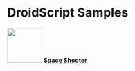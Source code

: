 # DroidScript Samples

<img src="https://lh6.ggpht.com/Zux2T3DeeTnKmGhh8rIS4cTVVd1j6W1YC_Up7dkQQWC30BS4HNzwnUporbY_C08cAg=w300-rw" width="80px"></img> <b>[Space Shooter](https://github.com/DroidScript/Samples/tree/master/Space%20Shooter)</b>
